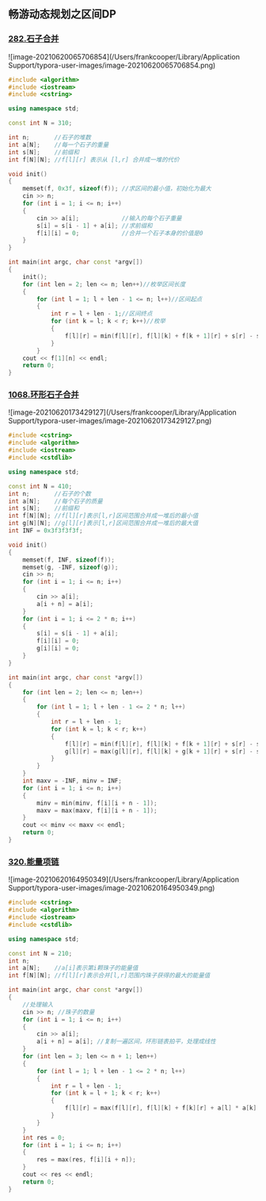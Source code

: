 ## 畅游动态规划之区间DP

### [282.石子合并](https://www.acwing.com/problem/content/284/)

![image-20210620065706854](/Users/frankcooper/Library/Application Support/typora-user-images/image-20210620065706854.png)

```c++
#include <algorithm>
#include <iostream>
#include <cstring>

using namespace std;

const int N = 310;

int n;       //石子的堆数
int a[N];    //每一个石子的重量
int s[N];    //前缀和
int f[N][N]; //f[l][r] 表示从 [l,r] 合并成一堆的代价

void init()
{
    memset(f, 0x3f, sizeof(f)); //求区间的最小值，初始化为最大
    cin >> n;
    for (int i = 1; i <= n; i++)
    {
        cin >> a[i];            //输入的每个石子重量
        s[i] = s[i - 1] + a[i]; //求前缀和
        f[i][i] = 0;            //合并一个石子本身的价值是0
    }
}

int main(int argc, char const *argv[])
{
    init();
    for (int len = 2; len <= n; len++)//枚举区间长度
    {
        for (int l = 1; l + len - 1 <= n; l++)//区间起点
        {
            int r = l + len - 1;//区间终点
            for (int k = l; k < r; k++)//枚举
            {
                f[l][r] = min(f[l][r], f[l][k] + f[k + 1][r] + s[r] - s[l - 1]);
            }
        } 
    cout << f[1][n] << endl;
    return 0;
}

```

### [1068.环形石子合并](https://www.acwing.com/activity/content/16/)

![image-20210620173429127](/Users/frankcooper/Library/Application Support/typora-user-images/image-20210620173429127.png)



```c++
#include <cstring>
#include <algorithm>
#include <iostream>
#include <cstdlib>

using namespace std;

const int N = 410;
int n;       //石子的个数
int a[N];    //每个石子的质量
int s[N];    //前缀和
int f[N][N]; //f[l][r]表示[l,r]区间范围合并成一堆后的最小值
int g[N][N]; //g[l][r]表示[l,r]区间范围合并成一堆后的最大值
int INF = 0x3f3f3f3f;

void init()
{
    memset(f, INF, sizeof(f));
    memset(g, -INF, sizeof(g));
    cin >> n;
    for (int i = 1; i <= n; i++)
    {
        cin >> a[i];
        a[i + n] = a[i];
    }
    for (int i = 1; i <= 2 * n; i++)
    {
        s[i] = s[i - 1] + a[i];
        f[i][i] = 0;
        g[i][i] = 0;
    }
}

int main(int argc, char const *argv[])
{
    for (int len = 2; len <= n; len++)
    {
        for (int l = 1; l + len - 1 <= 2 * n; l++)
        {
            int r = l + len - 1;
            for (int k = l; k < r; k++)
            {
                f[l][r] = min(f[l][r], f[l][k] + f[k + 1][r] + s[r] - s[l - 1]);
                g[l][r] = max(g[l][r], f[l][k] + g[k + 1][r] + s[r] - s[l - 1]);
            }
        }
    }
    int maxv = -INF, minv = INF;
    for (int i = 1; i <= n; i++)
    {
        minv = min(minv, f[i][i + n - 1]);
        maxv = max(maxv, f[i][i + n - 1]);
    }
    cout << minv << maxv << endl;
    return 0;
}

```



### [320.能量项链](https://www.acwing.com/problem/content/322/)

![image-20210620164950349](/Users/frankcooper/Library/Application Support/typora-user-images/image-20210620164950349.png)

```c++
#include <cstring>
#include <algorithm>
#include <iostream>
#include <cstdlib>

using namespace std;

const int N = 210;
int n;
int a[N];    //a[i]表示第i颗珠子的能量值
int f[N][N]; //f[l][r]表示合并[l,r]范围内珠子获得的最大的能量值

int main(int argc, char const *argv[])
{
    //处理输入
    cin >> n; //珠子的数量
    for (int i = 1; i <= n; i++)
    {
        cin >> a[i];
        a[i + n] = a[i]; //复制一遍区间，环形链表拍平，处理成线性
    }
    for (int len = 3; len <= n + 1; len++)
    {
        for (int l = 1; l + len - 1 <= 2 * n; l++)
        {
            int r = l + len - 1;
            for (int k = l + 1; k < r; k++)
            {
                f[l][r] = max(f[l][r], f[l][k] + f[k][r] + a[l] * a[k] * a[r]);
            }
        }
    }
    int res = 0;
    for (int i = 1; i <= n; i++)
    {
        res = max(res, f[i][i + n]);
    }
    cout << res << endl;
    return 0;
}

```





### 

